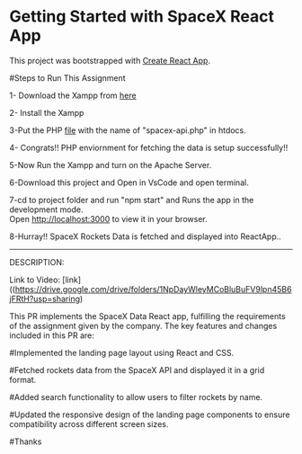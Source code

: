 # Getting Started with SpaceX React App

This project was bootstrapped with [Create React App](https://github.com/facebook/create-react-app).


#Steps to Run This Assignment

1- Download the Xampp from [here](https://sourceforge.net/projects/xampp/files/XAMPP%20Windows/8.0.28/xampp-windows-x64-8.0.28-0-VS16-installer.exe/download)

2- Install the Xampp

3-Put the PHP [file](https://drive.google.com/drive/folders/1NpDayWleyMCoBluBuFV9lpn45B6jFRtH?usp=sharing) with the name of "spacex-api.php" in htdocs.

4- Congrats!! PHP enviornment for fetching the data is setup successfully!!

5-Now Run the Xampp and turn on the Apache Server.

6-Download this project and Open in VsCode and open terminal.

7-cd to project folder and run "npm start" and Runs the app in the development mode.\
Open [http://localhost:3000](http://localhost:3000) to view it in your browser.


8-Hurray!! SpaceX Rockets Data is fetched and displayed into ReactApp..

-----------------------------------------------------------------------------

DESCRIPTION:

Link to Video: [link]((https://drive.google.com/drive/folders/1NpDayWleyMCoBluBuFV9lpn45B6jFRtH?usp=sharing)

This PR implements the SpaceX Data React app, fulfilling the requirements of the assignment given by the company. The key features and changes included in this PR are:

#Implemented the landing page layout using React and CSS.

#Fetched rockets data from the SpaceX API and displayed it in a grid format.

#Added search functionality to allow users to filter rockets by name.

#Updated the responsive design of the landing page components to ensure compatibility across different screen sizes.


#Thanks
